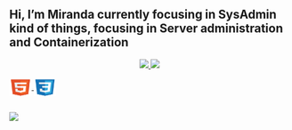  ## Hi, I’m Miranda currently focusing in SysAdmin kind of things, focusing in Server administration and Containerization
 
<div align="center">
  <a href="https://github.com/Miranda-byte">
  <img height="130em" src="https://github-readme-stats.vercel.app/api?username=Miranda-byte&show_icons=true&theme=dracula&include_all_commits=true&count_private=true"/>
  <img height="130em" src="https://github-readme-stats.vercel.app/api/top-langs/?username=Miranda-Byte&layout=compact&langs_count=7&theme=dracula"/>
</div>

  <div style="display: inline_block"><br>
  <img align="center" alt="Diogo-HTML" height="30" width="40" src="https://raw.githubusercontent.com/devicons/devicon/master/icons/html5/html5-original.svg">
  <img align="center" alt="Diogo-CSS" height="30" width="40" src="https://raw.githubusercontent.com/devicons/devicon/master/icons/css3/css3-original.svg">
  </div>
  
  ##
  
  <div> 
  <a href="https://www.linkedin.com/in/diogo-henrique-miranda/" target="_blank"><img src="https://img.shields.io/badge/-LinkedIn-%230077B5?style=for-the-badge&logo=linkedin&logoColor=white" target="_blank"></a> 
 </div>
